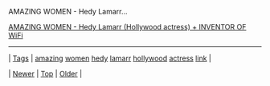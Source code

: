 <!--
title: AMAZING WOMEN - Hedy Lamarr (Hollywood actress) + INVENTOR OF WiFi
date: 2020-06-28T15:27:00.062Z
tags: amazing, women, hedy, lamarr, hollywood, actress, link
-->


AMAZING WOMEN - Hedy Lamarr...

[AMAZING WOMEN - Hedy Lamarr (Hollywood actress) + INVENTOR OF WiFi](http://katarinathesmarmy.tumblr.com/post/107884333603/amazing-women-hedy-lamarr-hollywood-actress)

<!--BOTTOM-POST-NAVIGATION-->
---

| [Tags](tags.md) | [amazing](tag-amazing.md) [women](tag-women.md) [hedy](tag-hedy.md) [lamarr](tag-lamarr.md) [hollywood](tag-hollywood.md) [actress](tag-actress.md) [link](tag-link.md) |

| [Newer](108486839444.md) | [Top](index.md) | [Older](108493024289.md) |